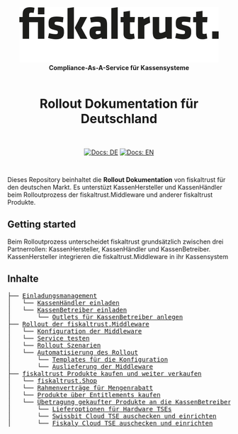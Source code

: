 <div align="center">
<img alt="fiskaltrust" src="../images/fiskaltrust-icon.png" width="450" />
<br/>
<strong>Compliance-As-A-Service für Kassensysteme</strong>
<br/>
<br/>
<h1>Rollout Dokumentation für Deutschland</h1>
<br/>
</div>
<p align="center">
<a href="README.md"><img alt="Docs: DE" src="https://img.shields.io/badge/docs-DE-blue" /></a>
<a href="../en/README.md"><img alt="Docs: EN" src="https://img.shields.io/badge/docs-EN-blue" /></a>
</p>
<br/>

Dieses Repository beinhaltet die **Rollout Dokumentation** von fiskaltrust für den deutschen Markt. Es unterstüzt KassenHersteller und KassenHändler beim Rolloutprozess der fiskaltrust.Middleware und anderer fiskaltrust Produkte. 


## Getting started

Beim Rolloutprozess unterscheidet fiskaltrust grundsätzlich zwischen drei Partnerrollen: KassenHersteller, KassenHändler und KassenBetreiber. KassenHersteller integrieren die fiskaltrust.Middleware in ihr Kassensystem 

## Inhalte
<pre>
├── <a href="./einladungsmanagement/README.md" title="Einladungsmanagement">Einladungsmanagement</a>
│   └── <a href="./einladungsmanagement/README.md" title="KassenHändler einladen">KassenHändler einladen</a>
│   └── <a href="./einladungsmanagement/README.md" title="KassenBetreiber einladen">KassenBetreiber einladen</a>
│       └── <a href="./einladungsmanagement/README.md" title="KassenBetreiber einladen">Outlets für KassenBetreiber anlegen</a>
├── <a href="./middleware/README.md" title="Middleware">Rollout der fiskaltrust.Middleware</a>
│   └── <a href="./middleware/README.md" title="Konfiguration der Middleware">Konfiguration der Middleware</a>
│   └── <a href="./middleware/README.md" title="Service testen">Service testen</a>
│   └── <a href="./middleware/README.md" title="Service testen">Rollout Szenarien</a>
│   └── <a href="./middleware/README.md" title="Service testen">Automatisierung des Rollout</a>
│       └── <a href="./middleware/README.md" title="Service testen">Templates für die Konfiguration</a>
│       └── <a href="./middleware/README.md" title="Service testen">Auslieferung der Middleware</a>
├── <a href="./shop/README.md" title="Middleware">fiskaltrust Produkte kaufen und weiter verkaufen</a>
│   └── <a href="./middleware/README.md" title="Service testen">fiskaltrust.Shop</a>
│   └── <a href="./middleware/README.md" title="Service testen">Rahmenverträge für Mengenrabatt</a>
│   └── <a href="./middleware/README.md" title="Service testen">Produkte über Entitlements kaufen</a>
│   └── <a href="./middleware/README.md" title="Service testen">Übetragung gekaufter Produkte an die KassenBetreiber</a>
│       └── <a href="./middleware/README.md" title="Service testen">Lieferoptionen für Hardware TSEs</a>
│       └── <a href="./middleware/README.md" title="Service testen">Swissbit Cloud TSE auschecken und einrichten</a>
│       └── <a href="./middleware/README.md" title="Service testen">Fiskaly Cloud TSE auschecken und einrichten</a>
</pre>

